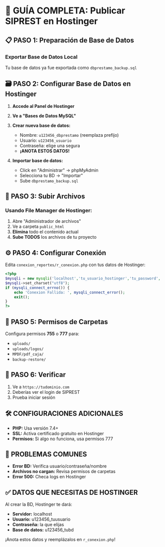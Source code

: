 # 🚀 GUÍA COMPLETA: Publicar SIPREST en Hostinger

## 📋 PASO 1: Preparación de Base de Datos

### Exportar Base de Datos Local
Tu base de datos ya fue exportada como `dbprestamo_backup.sql`

## 🗃️ PASO 2: Configurar Base de Datos en Hostinger

1. **Accede al Panel de Hostinger**
2. **Ve a "Bases de Datos MySQL"**
3. **Crear nueva base de datos:**
   - Nombre: `u123456_dbprestamo` (reemplaza prefijo)
   - Usuario: `u123456_usuario`
   - Contraseña: elige una segura
   - **¡ANOTA ESTOS DATOS!**

4. **Importar base de datos:**
   - Click en "Administrar" → phpMyAdmin
   - Selecciona tu BD → "Importar"
   - Sube `dbprestamo_backup.sql`

## 📁 PASO 3: Subir Archivos

### Usando File Manager de Hostinger:
1. Abre "Administrador de archivos"
2. Ve a carpeta `public_html`
3. **Elimina** todo el contenido actual
4. **Sube TODOS** los archivos de tu proyecto

## ⚙️ PASO 4: Configurar Conexión

Edita `conexion_reportes/r_conexion.php` con tus datos de Hostinger:

```php
<?php 
$mysqli = new mysqli('localhost','tu_usuario_hostinger','tu_password','tu_bd_name');
$mysqli->set_charset("utf8");
if (mysqli_connect_errno()) {
    echo 'Conexion Fallida: ', mysqli_connect_error();
    exit();
}
?>
```

## 🔐 PASO 5: Permisos de Carpetas

Configura permisos **755** o **777** para:
- `uploads/`
- `uploads/logos/`  
- `MPDF/pdf_caja/`
- `backup-restore/`

## 🧪 PASO 6: Verificar

1. Ve a `https://tudominio.com`
2. Deberías ver el login de SIPREST
3. Prueba iniciar sesión

## 🛠️ CONFIGURACIONES ADICIONALES

- **PHP:** Usa versión 7.4+
- **SSL:** Activa certificado gratuito en Hostinger
- **Permisos:** Si algo no funciona, usa permisos 777

## 🚨 PROBLEMAS COMUNES

- **Error BD:** Verifica usuario/contraseña/nombre
- **Archivos no cargan:** Revisa permisos de carpetas
- **Error 500:** Checa logs en Hostinger

## ✅ DATOS QUE NECESITAS DE HOSTINGER

Al crear la BD, Hostinger te dará:
- **Servidor:** localhost
- **Usuario:** u123456_tuusuario
- **Contraseña:** la que elijas
- **Base de datos:** u123456_tubd

¡Anota estos datos y reemplázalos en `r_conexion.php`! 